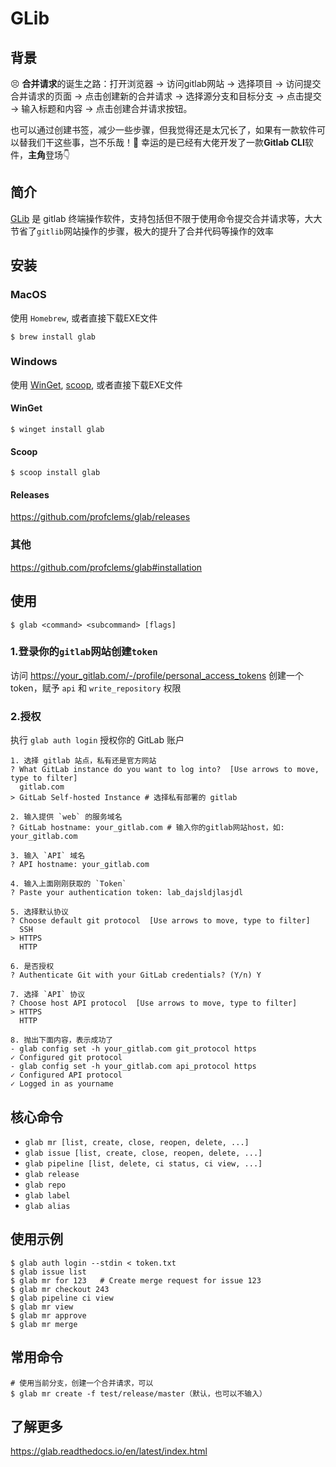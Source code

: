 



# GLib



## 背景
😣 **合并请求**的诞生之路：打开浏览器 -> 访问gitlab网站 -> 选择项目 -> 访问提交合并请求的页面 -> 点击创建新的合并请求 -> 选择源分支和目标分支 -> 点击提交 -> 输入标题和内容 -> 点击创建合并请求按钮。



也可以通过创建书签，减少一些步骤，但我觉得还是太冗长了，如果有一款软件可以替我们干这些事，岂不乐哉！👏 幸运的是已经有大佬开发了一款**Gitlab CLI**软件，**主角**登场👇



## 简介



[GLib](https://github.com/profclems/glab) 是 gitlab 终端操作软件，支持包括但不限于使用命令提交合并请求等，大大节省了`gitlib`网站操作的步骤，极大的提升了合并代码等操作的效率



## 安装

### MacOS

使用 `Homebrew`, 或者直接下载EXE文件

```shell
$ brew install glab
```

### Windows

使用 [WinGet](https://github.com/microsoft/winget-cli), [scoop](https://scoop.sh/), 或者直接下载EXE文件

#### WinGet

```shell
$ winget install glab
```

#### Scoop

```shell
$ scoop install glab
```

#### Releases

https://github.com/profclems/glab/releases

### 其他

https://github.com/profclems/glab#installation





## 使用

```shell
$ glab <command> <subcommand> [flags]
```



### 1.登录你的`gitlab`网站创建`token`

访问 https://your_gitlab.com/-/profile/personal_access_tokens 创建一个token，赋予 `api` 和 `write_repository` 权限

### 2.授权

执行 `glab auth login` 授权你的 GitLab 账户

```shell
1. 选择 gitlab 站点，私有还是官方网站
? What GitLab instance do you want to log into?  [Use arrows to move, type to filter]
  gitlab.com
> GitLab Self-hosted Instance # 选择私有部署的 gitlab 

2. 输入提供 `web` 的服务域名
? GitLab hostname: your_gitlab.com # 输入你的gitlab网站host，如: your_gitlab.com

3. 输入 `API` 域名
? API hostname: your_gitlab.com

4. 输入上面刚刚获取的 `Token`
? Paste your authentication token: lab_dajsldjlasjdl

5. 选择默认协议
? Choose default git protocol  [Use arrows to move, type to filter]
  SSH
> HTTPS
  HTTP
  
6. 是否授权
? Authenticate Git with your GitLab credentials? (Y/n) Y

7. 选择 `API` 协议
? Choose host API protocol  [Use arrows to move, type to filter]
> HTTPS
  HTTP

8. 抛出下面内容，表示成功了
- glab config set -h your_gitlab.com git_protocol https
✓ Configured git protocol
- glab config set -h your_gitlab.com api_protocol https
✓ Configured API protocol
✓ Logged in as yourname

```



## 核心命令

- `glab mr [list, create, close, reopen, delete, ...]`
- `glab issue [list, create, close, reopen, delete, ...]`
- `glab pipeline [list, delete, ci status, ci view, ...]`
- `glab release`
- `glab repo`
- `glab label`
- `glab alias`



## 使用示例

```shell
$ glab auth login --stdin < token.txt
$ glab issue list
$ glab mr for 123   # Create merge request for issue 123
$ glab mr checkout 243
$ glab pipeline ci view
$ glab mr view
$ glab mr approve
$ glab mr merge
```



## 常用命令

```shell
# 使用当前分支，创建一个合并请求，可以
$ glab mr create -f test/release/master（默认，也可以不输入）
```



## 了解更多

https://glab.readthedocs.io/en/latest/index.html 
